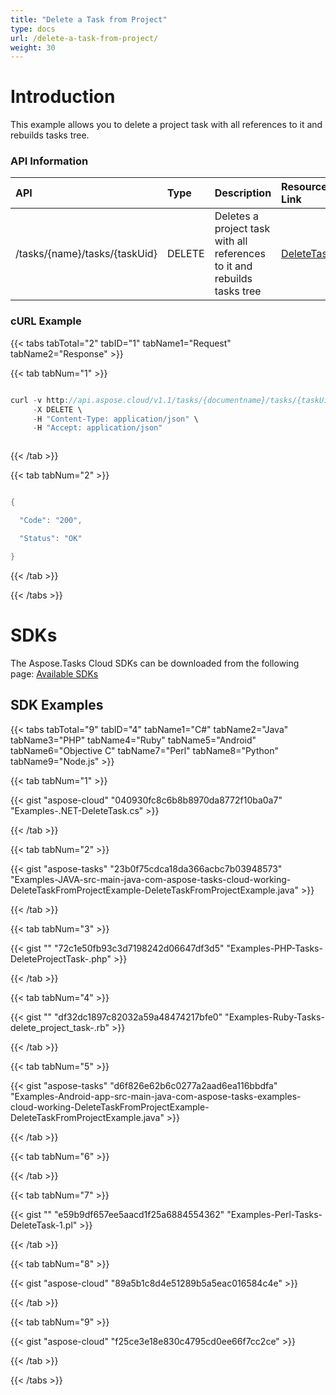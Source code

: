 ```yaml
---
title: "Delete a Task from Project"
type: docs
url: /delete-a-task-from-project/
weight: 30
---
```


# **Introduction**
This example allows you to delete a project task with all references to it and rebuilds tasks tree.
### **API Information**

|**API**|**Type**|**Description**|**Resource Link**|
| :- | :- | :- | :- |
|/tasks/{name}/tasks/{taskUid}|DELETE|Deletes a project task with all references to it and rebuilds tasks tree|[DeleteTask](https://apireference.aspose.cloud/tasks/#/TasksTask/DeleteTask)|
### **cURL Example**
{{< tabs tabTotal="2" tabID="1" tabName1="Request" tabName2="Response" >}}

{{< tab tabNum="1" >}}

```java

curl -v http://api.aspose.cloud/v1.1/tasks/{documentname}/tasks/{taskUid}?appSid=xxxx&signature=xxxx \
     -X DELETE \
	 -H "Content-Type: application/json" \
     -H "Accept: application/json"  



```

{{< /tab >}}

{{< tab tabNum="2" >}}

```java

{

  "Code": "200",

  "Status": "OK"

}

```

{{< /tab >}}

{{< /tabs >}}
# **SDKs**
The Aspose.Tasks Cloud SDKs can be downloaded from the following page: [Available SDKs](/available-sdks/)
## **SDK Examples**
{{< tabs tabTotal="9" tabID="4" tabName1="C#" tabName2="Java" tabName3="PHP" tabName4="Ruby" tabName5="Android" tabName6="Objective C" tabName7="Perl" tabName8="Python" tabName9="Node.js" >}}

{{< tab tabNum="1" >}}

{{< gist "aspose-cloud" "040930fc8c6b8b8970da8772f10ba0a7" "Examples-.NET-DeleteTask.cs" >}}

{{< /tab >}}

{{< tab tabNum="2" >}}

{{< gist "aspose-tasks" "23b0f75cdca18da366acbc7b03948573" "Examples-JAVA-src-main-java-com-aspose-tasks-cloud-working-DeleteTaskFromProjectExample-DeleteTaskFromProjectExample.java" >}}

{{< /tab >}}

{{< tab tabNum="3" >}}

{{< gist "" "72c1e50fb93c3d7198242d06647df3d5" "Examples-PHP-Tasks-DeleteProjectTask-.php" >}}

{{< /tab >}}

{{< tab tabNum="4" >}}

{{< gist "" "df32dc1897c82032a59a48474217bfe0" "Examples-Ruby-Tasks-delete\_project\_task-.rb" >}}

{{< /tab >}}

{{< tab tabNum="5" >}}

{{< gist "aspose-tasks" "d6f826e62b6c0277a2aad6ea116bbdfa" "Examples-Android-app-src-main-java-com-aspose-tasks-examples-cloud-working-DeleteTaskFromProjectExample-DeleteTaskFromProjectExample.java" >}}

{{< /tab >}}

{{< tab tabNum="6" >}}

{{< /tab >}}

{{< tab tabNum="7" >}}

{{< gist "" "e59b9df657ee5aacd1f25a6884554362" "Examples-Perl-Tasks-DeleteTask-1.pl" >}}

{{< /tab >}}

{{< tab tabNum="8" >}}

{{< gist "aspose-cloud" "89a5b1c8d4e51289b5a5eac016584c4e" >}}

{{< /tab >}}

{{< tab tabNum="9" >}}

{{< gist "aspose-cloud" "f25ce3e18e830c4795cd0ee66f7cc2ce" >}}

{{< /tab >}}

{{< /tabs >}}
